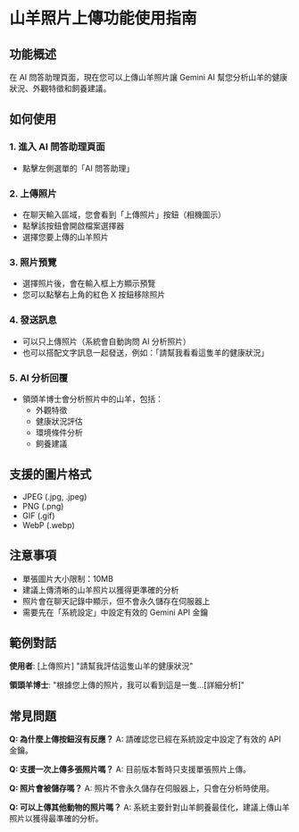 # 山羊照片上傳功能使用指南

## 功能概述
在 AI 問答助理頁面，現在您可以上傳山羊照片讓 Gemini AI 幫您分析山羊的健康狀況、外觀特徵和飼養建議。

## 如何使用

### 1. 進入 AI 問答助理頁面
- 點擊左側選單的「AI 問答助理」

### 2. 上傳照片
- 在聊天輸入區域，您會看到「上傳照片」按鈕（相機圖示）
- 點擊該按鈕會開啟檔案選擇器
- 選擇您要上傳的山羊照片

### 3. 照片預覽
- 選擇照片後，會在輸入框上方顯示預覽
- 您可以點擊右上角的紅色 X 按鈕移除照片

### 4. 發送訊息
- 可以只上傳照片（系統會自動詢問 AI 分析照片）
- 也可以搭配文字訊息一起發送，例如：「請幫我看看這隻羊的健康狀況」

### 5. AI 分析回覆
- 領頭羊博士會分析照片中的山羊，包括：
  - 外觀特徵
  - 健康狀況評估
  - 環境條件分析
  - 飼養建議

## 支援的圖片格式
- JPEG (.jpg, .jpeg)
- PNG (.png)
- GIF (.gif)
- WebP (.webp)

## 注意事項
- 單張圖片大小限制：10MB
- 建議上傳清晰的山羊照片以獲得更準確的分析
- 照片會在聊天記錄中顯示，但不會永久儲存在伺服器上
- 需要先在「系統設定」中設定有效的 Gemini API 金鑰

## 範例對話
**使用者**: [上傳照片] "請幫我評估這隻山羊的健康狀況"

**領頭羊博士**: "根據您上傳的照片，我可以看到這是一隻...[詳細分析]"

## 常見問題

**Q: 為什麼上傳按鈕沒有反應？**
A: 請確認您已經在系統設定中設定了有效的 API 金鑰。

**Q: 支援一次上傳多張照片嗎？**
A: 目前版本暫時只支援單張照片上傳。

**Q: 照片會被儲存嗎？**
A: 照片不會永久儲存在伺服器上，只會在分析時使用。

**Q: 可以上傳其他動物的照片嗎？**
A: 系統主要針對山羊飼養最佳化，建議上傳山羊照片以獲得最準確的分析。
